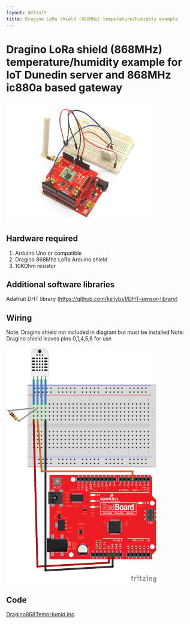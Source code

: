 ```yaml
---
layout: default
title: Dragino LoRa shield (868MHz) temperature/humidity example 
---
```


#  Dragino LoRa shield (868MHz) temperature/humidity example for IoT Dunedin server and 868MHz ic880a based gateway

<img src="Dragino868TempHumid_real.jpg" width="400">

## Hardware required
1. Arduino Uno or compatible
2. Dragino 868Mhz LoRa Arduino shield 
3. 10KOhm resistor

## Additional software libraries
Adafruit DHT library (https://github.com/kellybs1/DHT-sensor-library)

## Wiring

Note: Dragino shield not included in diagram but must be installed
Note: Dragino shield leaves pins 0,1,4,5,6 for use

<img src="Dragino868TempHumid_bb.png" width="400">

## Code

<a href ="Dragino868TempHumid.ino">Dragino868TempHumid.ino</a>
